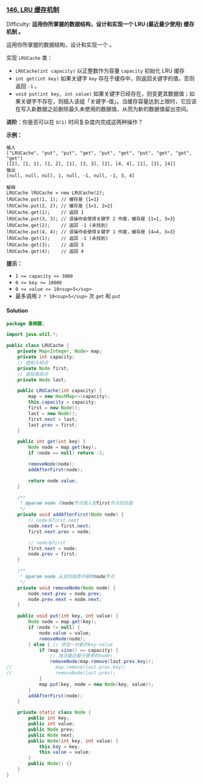 ### [146. LRU 缓存机制](https://leetcode-cn.com/problems/lru-cache/)

Difficulty: **运用你所掌握的数据结构，设计和实现一个  LRU (最近最少使用) 缓存机制 。**


运用你所掌握的数据结构，设计和实现一个  。


实现 `LRUCache` 类：

*   `LRUCache(int capacity)` 以正整数作为容量 `capacity` 初始化 LRU 缓存
*   `int get(int key)` 如果关键字 `key` 存在于缓存中，则返回关键字的值，否则返回 `-1` 。
*   `void put(int key, int value)` 如果关键字已经存在，则变更其数据值；如果关键字不存在，则插入该组「关键字-值」。当缓存容量达到上限时，它应该在写入新数据之前删除最久未使用的数据值，从而为新的数据值留出空间。

**进阶**：你是否可以在 `O(1)` 时间复杂度内完成这两种操作？

**示例：**

```
输入
["LRUCache", "put", "put", "get", "put", "get", "put", "get", "get", "get"]
[[2], [1, 1], [2, 2], [1], [3, 3], [2], [4, 4], [1], [3], [4]]
输出
[null, null, null, 1, null, -1, null, -1, 3, 4]

解释
LRUCache lRUCache = new LRUCache(2);
lRUCache.put(1, 1); // 缓存是 {1=1}
lRUCache.put(2, 2); // 缓存是 {1=1, 2=2}
lRUCache.get(1);    // 返回 1
lRUCache.put(3, 3); // 该操作会使得关键字 2 作废，缓存是 {1=1, 3=3}
lRUCache.get(2);    // 返回 -1 (未找到)
lRUCache.put(4, 4); // 该操作会使得关键字 1 作废，缓存是 {4=4, 3=3}
lRUCache.get(1);    // 返回 -1 (未找到)
lRUCache.get(3);    // 返回 3
lRUCache.get(4);    // 返回 4
```

**提示：**

*   `1 <= capacity <= 3000`
*   `0 <= key <= 10000`
*   `0 <= value <= 10<sup>5</sup>`
*   最多调用 `2 * 10<sup>5</sup>` 次 `get` 和 `put`


#### Solution

```java
package 高频题;

import java.util.*;

public class LRUCache {
    private Map<Integer, Node> map;
    private int capacity;
    // 虚拟头结点
    private Node first;
    // 虚拟尾结点
    private Node last;

    public LRUCache(int capacity) {
        map = new HashMap<>(capacity);
        this.capacity = capacity;
        first = new Node();
        last = new Node();
        first.next = last;
        last.prev = first;
    }

    public int get(int key) {
        Node node = map.get(key);
        if (node == null) return -1;

        removeNode(node);
        addAfterFirst(node);

        return node.value;
    }

    /**
     * @param node 将node节点插入到first节点的后面
     */
    private void addAfterFirst(Node node) {
        // node与first.next
        node.next = first.next;
        first.next.prev = node;

        // node与first
        first.next = node;
        node.prev = first;
    }

    /**
     * @param node 从双向链表中删除node节点
     */
    private void removeNode(Node node) {
        node.next.prev = node.prev;
        node.prev.next = node.next;
    }

    public void put(int key, int value) {
        Node node = map.get(key);
        if (node != null) {
            node.value = value;
            removeNode(node);
        } else { // 添加一对新的key-value
            if (map.size() == capacity) {
                // 淘汰最近最少使用的node\
                removeNode(map.remove(last.prev.key));
//                map.remove(last.prev.key);
//                removeNode(last.prev);
            }
            map.put(key, node = new Node(key, value));
        }
        addAfterFirst(node);
    }

    private static class Node {
        public int key;
        public int value;
        public Node prev;
        public Node next;
        public Node(int key, int value) {
            this.key = key;
            this.value = value;
        }
        public Node() {}
    }
}
```